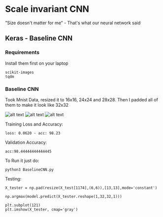# Scale invariant CNN

"Size doesn't matter for me" - That's what our neural network said

## Keras - Baseline CNN
### Requirements
Install them first on your laptop
```
scikit-images
tqdm
```
### Baseline CNN
Took Mnist Data,  resized it to 16x16, 24x24 and 28x28. Then I padded all of them to make it look like 32x32

![alt text](https://gitlab.com/ssbhat98/scale-invariant-cnn/raw/master/images/plot_16_padded_32.png "plot_16_padded_32")
![alt text](https://gitlab.com/ssbhat98/scale-invariant-cnn/raw/master/images/plot_24_padded32.png "plot_24_padded32")
![alt text](https://gitlab.com/ssbhat98/scale-invariant-cnn/raw/master/images/plot_28_padded32.png "plot_28_padded32")

Training Loss and Accuracy:
```
loss: 0.0620 - acc: 98.23
```

Validation Accuracy:
```
acc:98.44444444444445
```

To Run it just do:
```
python3 BaselineCNN.py
```

Testing:
```
X_tester = np.pad(resize(X_test[1174],(6,6)),[13,13],mode='constant')

np.argmax(model.predict(X_tester.reshape(1,32,32,1)))

plt.subplot(121)
plt.imshow(X_tester, cmap='gray')
```
